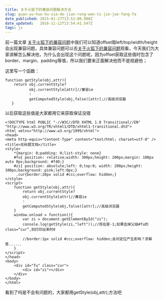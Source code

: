 ```yaml
---
title: 关于火狐下的兼容问题解决方法
slug: guan-yu-huo-hu-xia-de-jian-rong-wen-ti-jie-jue-fang-fa
date_published: 2015-01-27T13:52:00.000Z
date_updated:   2016-11-12T13:54:41.547Z
tags: js
---
```


前一篇文章 [关于火狐下的兼容问题](/2015/01/22/guan-yu-huo-hu-xia-de-jian-rong-wen-ti/)中我们可以知道offset取left/top/width/height会出现兼容问题，具体兼容问题可以去[关于火狐下的兼容问题](/2015/01/22/guan-yu-huo-hu-xia-de-jian-rong-wen-ti/)观看，今天我们为大家讲解怎么解决他，为什么会出现这个问题呢，因为offset获取这些值时包含了border、margin、padding等值，所以我们要来正面解决他而不是规避他；

这里写一个函数：
```
function getStyle(obj,attr){
    return obj.currentStyle?
           obj.currentStyle[attr]//兼容ie
           :
           getComputedStyle(obj,false)[attr];//高级浏览器
   }
```
以后获取这些值是大家都用它来获取保证没错
```
<!DOCTYPE html PUBLIC "-//W3C//DTD XHTML 1.0 Transitional//EN" "http://www.w3.org/TR/xhtml1/DTD/xhtml1-transitional.dtd">
<html xmlns="http://www.w3.org/1999/xhtml">
<head>
<meta http-equiv="Content-Type" content="text/html; charset=utf-8" />
<title>无标题文档</title>
<style>
    *{margin: 0;padding: 0;list-style: none}
    #fu{ position: relative;width: 300px;height: 200px;margin: 100px auto 0px;background: #f40;}
    #zi{ position: absolute;left: 0;top:0; width: 200px;height: 100px;background: pink;left:0px;}
     .cur{border:20px solid #ccc;overflow: hidden;}
</style>
<script>
    function getStyle(obj,attr){
        return obj.currentStyle?
        obj.currentStyle[attr]//兼容ie
        :
        getComputedStyle(obj,false)[attr];//高级浏览器
    }
    window.onload = function(){
        var zi = document.getElementById("zi");
        console.log(getStyle(zi,"left"));//现在是-1;如果去掉父级#fu的class=“cur”,则打印出来时0

        //border:1px solid #ccc;overflow: hidden;会对定位产生影响？求解答......
    }
</script>
</head>
<body>
    <div id="fu" class="cur">
        <div id="zi"></div>
    </div>
</body>
</html>
```
看到了吗是不会有问题的，大家都用getStyle(obj,attr);方法吧
